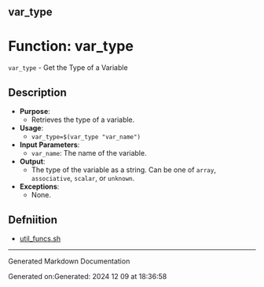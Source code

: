 ## var_type
# Function: var_type
`var_type` - Get the Type of a Variable
## Description
- **Purpose**:
  - Retrieves the type of a variable.
- **Usage**: 
  - `var_type=$(var_type "var_name")`
- **Input Parameters**: 
  - `var_name`: The name of the variable.
- **Output**: 
  - The type of the variable as a string. Can be one of `array`, `associative`, `scalar`, or `unknown`.
- **Exceptions**: 
  - None.

## Defniition 

* [util_funcs.sh](/bin/shinclude/util_funcs.sh/util_funcs_sh.md)


---

Generated Markdown Documentation

Generated on:Generated: 2024 12 09 at 18:36:58
